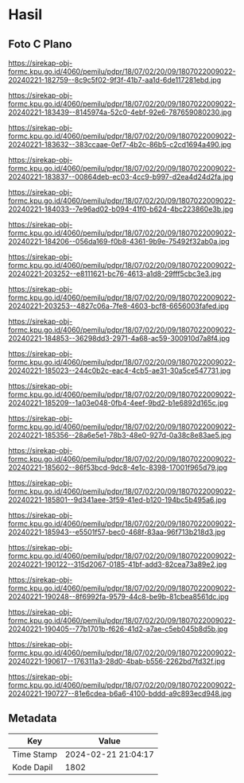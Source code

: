 # Hasil

## Foto C Plano

https://sirekap-obj-formc.kpu.go.id/4060/pemilu/pdpr/18/07/02/20/09/1807022009022-20240221-182759--8c9c5f02-9f3f-41b7-aa1d-6de117281ebd.jpg

https://sirekap-obj-formc.kpu.go.id/4060/pemilu/pdpr/18/07/02/20/09/1807022009022-20240221-183439--8145974a-52c0-4ebf-92e6-787659080230.jpg

https://sirekap-obj-formc.kpu.go.id/4060/pemilu/pdpr/18/07/02/20/09/1807022009022-20240221-183632--383ccaae-0ef7-4b2c-86b5-c2cd1694a490.jpg

https://sirekap-obj-formc.kpu.go.id/4060/pemilu/pdpr/18/07/02/20/09/1807022009022-20240221-183837--00864deb-ec03-4cc9-b997-d2ea4d24d2fa.jpg

https://sirekap-obj-formc.kpu.go.id/4060/pemilu/pdpr/18/07/02/20/09/1807022009022-20240221-184033--7e96ad02-b094-41f0-b624-4bc223860e3b.jpg

https://sirekap-obj-formc.kpu.go.id/4060/pemilu/pdpr/18/07/02/20/09/1807022009022-20240221-184206--056da169-f0b8-4361-9b9e-75492f32ab0a.jpg

https://sirekap-obj-formc.kpu.go.id/4060/pemilu/pdpr/18/07/02/20/09/1807022009022-20240221-203252--e8111621-bc76-4613-a1d8-29fff5cbc3e3.jpg

https://sirekap-obj-formc.kpu.go.id/4060/pemilu/pdpr/18/07/02/20/09/1807022009022-20240221-203253--4827c06a-7fe8-4603-bcf8-6656003fafed.jpg

https://sirekap-obj-formc.kpu.go.id/4060/pemilu/pdpr/18/07/02/20/09/1807022009022-20240221-184853--36298dd3-2971-4a68-ac59-300910d7a8f4.jpg

https://sirekap-obj-formc.kpu.go.id/4060/pemilu/pdpr/18/07/02/20/09/1807022009022-20240221-185023--244c0b2c-eac4-4cb5-ae31-30a5ce547731.jpg

https://sirekap-obj-formc.kpu.go.id/4060/pemilu/pdpr/18/07/02/20/09/1807022009022-20240221-185209--1a03e048-0fb4-4eef-9bd2-b1e6892d165c.jpg

https://sirekap-obj-formc.kpu.go.id/4060/pemilu/pdpr/18/07/02/20/09/1807022009022-20240221-185356--28a6e5e1-78b3-48e0-927d-0a38c8e83ae5.jpg

https://sirekap-obj-formc.kpu.go.id/4060/pemilu/pdpr/18/07/02/20/09/1807022009022-20240221-185602--86f53bcd-9dc8-4e1c-8398-17001f965d79.jpg

https://sirekap-obj-formc.kpu.go.id/4060/pemilu/pdpr/18/07/02/20/09/1807022009022-20240221-185801--9d341aee-3f59-41ed-b120-194bc5b495a6.jpg

https://sirekap-obj-formc.kpu.go.id/4060/pemilu/pdpr/18/07/02/20/09/1807022009022-20240221-185943--e5501f57-bec0-468f-83aa-96f713b218d3.jpg

https://sirekap-obj-formc.kpu.go.id/4060/pemilu/pdpr/18/07/02/20/09/1807022009022-20240221-190122--315d2067-0185-41bf-add3-82cea73a89e2.jpg

https://sirekap-obj-formc.kpu.go.id/4060/pemilu/pdpr/18/07/02/20/09/1807022009022-20240221-190248--8f6992fa-9579-44c8-be9b-81cbea8561dc.jpg

https://sirekap-obj-formc.kpu.go.id/4060/pemilu/pdpr/18/07/02/20/09/1807022009022-20240221-190405--77b1701b-f626-41d2-a7ae-c5eb045b8d5b.jpg

https://sirekap-obj-formc.kpu.go.id/4060/pemilu/pdpr/18/07/02/20/09/1807022009022-20240221-190617--176311a3-28d0-4bab-b556-2262bd7fd32f.jpg

https://sirekap-obj-formc.kpu.go.id/4060/pemilu/pdpr/18/07/02/20/09/1807022009022-20240221-190727--81e6cdea-b6a6-4100-bddd-a9c893ecd948.jpg


## Metadata

| Key        | Value               |
| ---------- | ------------------- |
| Time Stamp | 2024-02-21 21:04:17 |
| Kode Dapil | 1802                |



